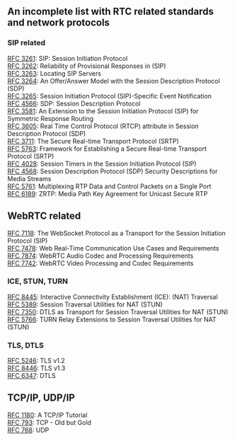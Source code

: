 ## An incomplete list with RTC related standards and network protocols   

### SIP related  
  
[RFC 3261](https://tools.ietf.org/html/rfc3261): SIP: Session Initiation Protocol  
[RFC 3262](https://tools.ietf.org/html/rfc3262): Reliability of Provisional Responses in (SIP)  
[RFC 3263](https://tools.ietf.org/html/rfc3263): Locating SIP Servers  
[RFC 3264](https://tools.ietf.org/html/rfc3264): An Offer/Answer Model with the Session Description Protocol (SDP)  
[RFC 3265](https://tools.ietf.org/html/rfc3265): Session Initiation Protocol (SIP)-Specific Event Notification  
[RFC 4566](https://tools.ietf.org/html/rfc4566): SDP: Session Description Protocol  
[RFC 3581](https://tools.ietf.org/html/rfc3581): An Extension to the Session Initiation Protocol (SIP) for Symmetric Response Routing  
[RFC 3605](https://tools.ietf.org/html/rfc3605): Real Time Control Protocol (RTCP) attribute in Session Description Protocol (SDP)  
[RFC 3711](https://tools.ietf.org/html/rfc3711): The Secure Real-time Transport Protocol (SRTP)  
[RFC 5763](https://tools.ietf.org/html/rfc5763): Framework for Establishing a Secure Real-time Transport Protocol (SRTP)  
[RFC 4028](https://tools.ietf.org/html/rfc4028): Session Timers in the Session Initiation Protocol (SIP)  
[RFC 4568](https://tools.ietf.org/html/rfc4568): Session Description Protocol (SDP) Security Descriptions for Media Streams  
[RFC 5761](https://tools.ietf.org/html/rfc5761): Multiplexing RTP Data and Control Packets on a Single Port  
[RFC 6189](https://tools.ietf.org/html/rfc6189): ZRTP: Media Path Key Agreement for Unicast Secure RTP  
  
## WebRTC related  
[RFC 7118](https://tools.ietf.org/html/rfc7118): The WebSocket Protocol as a Transport for the Session Initiation Protocol (SIP)  
[RFC 7478](https://tools.ietf.org/html/rfc7478): Web Real-Time Communication Use Cases and Requirements  
[RFC 7874](https://tools.ietf.org/html/rfc7874): WebRTC Audio Codec and Processing Requirements  
[RFC 7742](https://tools.ietf.org/html/rfc7742): WebRTC Video Processing and Codec Requirements  
  
### ICE, STUN, TURN  
[RFC 8445](https://tools.ietf.org/html/rfc8445): Interactive Connectivity Establishment (ICE): (NAT) Traversal  
[RFC 5389](https://tools.ietf.org/html/rfc5389): Session Traversal Utilities for NAT (STUN)  
[RFC 7350](https://tools.ietf.org/html/rfc7350): DTLS as Transport for Session Traversal Utilities for NAT (STUN)  
[RFC 5766](https://tools.ietf.org/html/rfc5766): TURN Relay Extensions to Session Traversal Utilities for NAT (STUN)  
  
### TLS, DTLS  
[RFC 5246](https://tools.ietf.org/html/rfc5246): TLS v1.2  
[RFC 8446](https://tools.ietf.org/html/rfc8446): TLS v1.3  
[RFC 6347](https://tools.ietf.org/html/rfc6347): DTLS  
  
## TCP/IP, UDP/IP  
[RFC 1180](https://tools.ietf.org/html/rfc1180): A TCP/IP Tutorial  
[RFC 793](https://tools.ietf.org/html/rfc793): TCP - Old but Gold  
[RFC 768](https://tools.ietf.org/html/rfc768): UDP  
  
